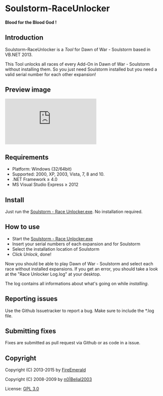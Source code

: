 ﻿# Soulstorm-RaceUnlocker
#### Blood for the Blood God !

## Introduction

Soulstorm-RaceUnlocker is a *Tool* for Dawn of War - Soulstorm based in VB.NET 2013.

This Tool unlocks all races of every Add-On in Dawn of War - Soulstorm without installing them.
So you just need Soulstorm installed but you need a valid serial number for each other expansion!

## Preview image

![preview](http://dow.4players.de/forum/index.php?page=Attachment&attachmentID=32485&h=1d785875c4ac8e2d647de15610aa8aed54232ec2)


## Requirements

+ Platform: Windows (32/64bit)
+ Supported: 2000, XP, 2003, Vista, 7, 8 and 10.
+ .NET Framework ≥ 4.0
+ MS Visual Studio Express ≥ 2012


## Install

Just run the [Soulstorm - Race Unlocker.exe](https://github.com/FireEmerald/Soulstorm-RaceUnlocker/raw/master/release/Soulstorm%20-%20Race%20Unlocker.exe). No installation required.


## How to use

- Start the [Soulstorm - Race Unlocker.exe](https://github.com/FireEmerald/Soulstorm-RaceUnlocker/raw/master/release/Soulstorm%20-%20Race%20Unlocker.exe)
- Insert your serial numbers of each expansion and for Soulstorm
- Select the installation location of Soulstorm
- Click *Unlock*, done!

Now you should be able to play Dawn of War - Soulstorm and select each race without installed expansions.
If you get an error, you should take a look at the "Race Unlocker Log.log" at your desktop.

The log contains all informations about what's going on while *installing*.


## Reporting issues

Use the Github Issuetracker to report a bug. Make sure to include the *.log file.


## Submitting fixes

Fixes are submitted as pull request via Github or as code in a issue.


## Copyright

Copyright (C) 2013-2015 by [FireEmerald](https://github.com/FireEmerald)

Copyright (C) 2008-2009 by [n0|Belial2003](http://dow.4players.de/forum/index.php?page=User&userID=10286&s=4d85aca336eaa03924c488f8e7e6ed7cd7389caa)


License: [GPL 3.0](https://github.com/FireEmerald/Soulstorm-RaceUnlocker/blob/master/doc/GPL_3_0.txt)
